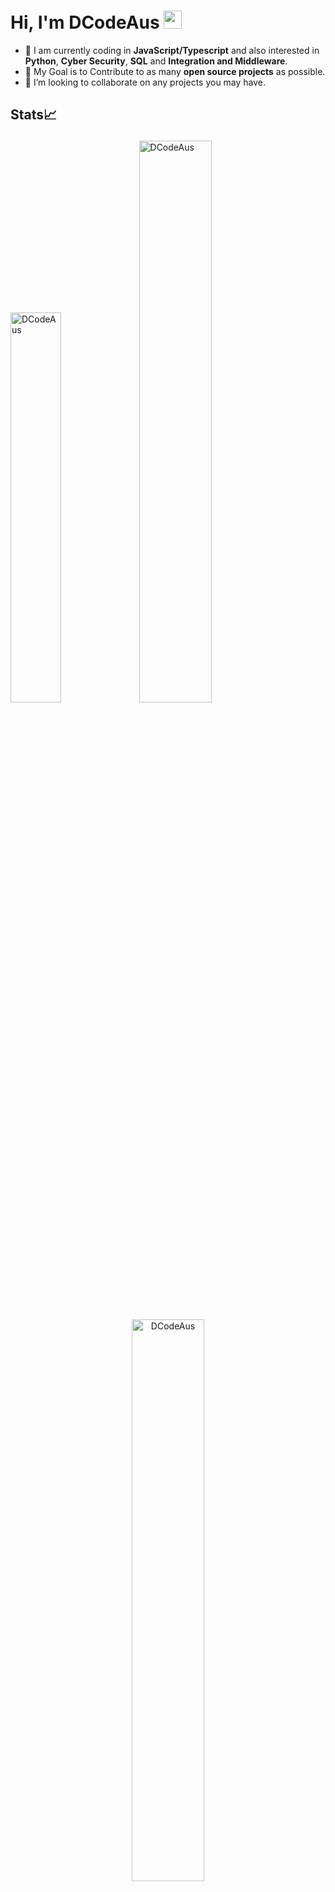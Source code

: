 # Hi, I'm DCodeAus <img src="https://github.com/TheDudeThatCode/TheDudeThatCode/blob/master/Assets/Hi.gif" width="29px">

* 🌱 I am currently coding in **JavaScript/Typescript** and also interested in **Python**, **Cyber Security**, **SQL** and **Integration and Middleware**.
* 🎯 My Goal is to Contribute to as many **open source projects** as possible.
* 👯 I’m looking to collaborate on any projects you may have.


## Stats📈 <p align="center"> 

<img width="40%" src="https://github-readme-stats.vercel.app/api/top-langs?username=DCodeAus&show_icons=true&theme=dracula&title_color=ff8000&text_color=ffffff&bg_color=6a6a6a&locale=en&layout=compact&hide_border=true" alt="DCodeAus" /> <img width="48%" src="https://github-readme-stats.vercel.app/api?username=DCodeAus&show_icons=true&theme=dracula&title_color=ff8000&text_color=ffffff&bg_color=6a6a6a&locale=en&hide_border=true" alt="DCodeAus" /> </p>
<p align="center"> <img width="48%" src="https://github-readme-streak-stats.herokuapp.com/?user=DCodeAus&theme=highcontrast&hide_border=true" alt="DCodeAus" /> </p>

![GitHub Activity Graph](https://activity-graph.herokuapp.com/graph?username=DCodeAus&theme=dracula&hide_border=true)

<!--START_SECTION:activity-->
<!--END_SECTION:activity-->

<!--
**DCodeAus/DCodeAus** is a ✨ _special_ ✨ repository because its `README.md` (this file) appears on your GitHub profile.

Here are some ideas to get you started:

- 🔭 I’m currently working on ...
- 🌱 I’m currently learning ...
- 👯 I’m looking to collaborate on ...
- 🤔 I’m looking for help with ...
- 💬 Ask me about ...
- 📫 How to reach me: ...
- 😄 Pronouns: ...
- ⚡ Fun fact: ...
-->
